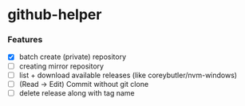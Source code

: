 github-helper
=============
### Features
- [x] batch create (private) repository
- [ ] creating mirror repository
- [ ] list + download available releases (like coreybutler/nvm-windows)
- [ ] (Read -> Edit) Commit without git clone
- [ ] delete release along with tag name
